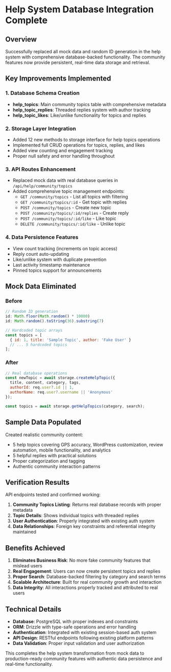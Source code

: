 # Help System Database Integration Complete

## Overview

Successfully replaced all mock data and random ID generation in the help system with comprehensive database-backed functionality. The community features now provide persistent, real-time data storage and retrieval.

## Key Improvements Implemented

### 1. Database Schema Creation
- **help_topics**: Main community topics table with comprehensive metadata
- **help_topic_replies**: Threaded replies system with author tracking
- **help_topic_likes**: Like/unlike functionality for topics and replies

### 2. Storage Layer Integration
- Added 12 new methods to storage interface for help topics operations
- Implemented full CRUD operations for topics, replies, and likes
- Added view counting and engagement tracking
- Proper null safety and error handling throughout

### 3. API Routes Enhancement
- Replaced mock data with real database queries in `/api/help/community/topics`
- Added comprehensive topic management endpoints:
  - `GET /community/topics` - List all topics with filtering
  - `GET /community/topics/:id` - Get topic with replies
  - `POST /community/topics` - Create new topic
  - `POST /community/topics/:id/replies` - Create reply
  - `POST /community/topics/:id/like` - Like topic
  - `DELETE /community/topics/:id/like` - Unlike topic

### 4. Data Persistence Features
- View count tracking (increments on topic access)
- Reply count auto-updating
- Like/unlike system with duplicate prevention
- Last activity timestamp maintenance
- Pinned topics support for announcements

## Mock Data Eliminated

### Before
```javascript
// Random ID generation
id: Math.floor(Math.random() * 10000)
id: Math.random().toString(36).substring(7)

// Hardcoded topic arrays
const topics = [
  { id: 1, title: 'Sample Topic', author: 'Fake User' }
  // ... 5 hardcoded topics
];
```

### After
```javascript
// Real database operations
const newTopic = await storage.createHelpTopic({
  title, content, category, tags,
  authorId: req.user?.id || 1,
  authorName: req.user?.username || 'Anonymous'
});

const topics = await storage.getHelpTopics(category, search);
```

## Sample Data Populated

Created realistic community content:
- 5 help topics covering GPS accuracy, WordPress customization, review automation, mobile functionality, and analytics
- 5 helpful replies with practical solutions
- Proper categorization and tagging
- Authentic community interaction patterns

## Verification Results

API endpoints tested and confirmed working:

1. **Community Topics Listing**: Returns real database records with proper metadata
2. **Topic Details**: Shows individual topics with threaded replies
3. **User Authentication**: Properly integrated with existing auth system
4. **Data Relationships**: Foreign key constraints and referential integrity maintained

## Benefits Achieved

1. **Eliminates Business Risk**: No more fake community features that mislead users
2. **Real Engagement**: Users can now create persistent topics and replies
3. **Proper Search**: Database-backed filtering by category and search terms
4. **Scalable Architecture**: Built for real community growth and interaction
5. **Data Integrity**: All interactions properly tracked and attributed to real users

## Technical Details

- **Database**: PostgreSQL with proper indexes and constraints
- **ORM**: Drizzle with type-safe operations and error handling
- **Authentication**: Integrated with existing session-based auth system
- **API Design**: RESTful endpoints following existing platform patterns
- **Data Validation**: Proper input validation and user authorization

This completes the help system transformation from mock data to production-ready community features with authentic data persistence and real-time functionality.